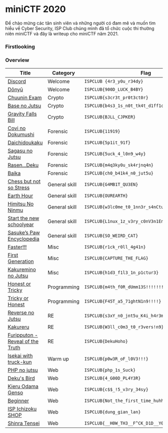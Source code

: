 # miniCTF 2020

Để chào mừng các tân sinh viên và những người có đam mê và muốn tìm hiểu về Cyber Security, ISP Club chúng mình đã tổ chức cuộc thi thường niên miniCTF và đây là writeup cho miniCTF năm 2021.

### Firstlooking  

### Overview
 | Title | Category | Flag
 | ------ | ------  | ------ |
 | [Discord](#) | Welcome |  `ISPCLUB {4r3_y0u_r34dy}` |
 | [Dōnyū](#) | Welcome | `ISPCLUB{900D_LUCK_B4BY}` |
 | [Chuunin Exam](#) |	Crypto	| `ISPCLUB{s3cr3t_pr0t3ct0r}` |
 | [Base no Jutsu](#) | Crypto |  `ISPCLUB{b4s3_1s_n0t_tk4t_d1ff1cult}` |
 | [Gravity Falls Bill](#) | Crypto |  `ISPCLUB{BJLL_CJPKER}` |
 | [Covi no Dokumushi](#) | Forensic | `ISPCLUB{11919}` |
 | [Daichidoukaku](#)| Forensic |  `ISPCLUB{5p1it_91f}` |
 | [Sagasu no Jutsu](#) | Forensic |  `ISPCLUB{5uck_4_l0n9_w4y}` |
 | [Rasen...Deku](#) | Forensic |`ISPCLUB{m4q3ky0u_sk4rjnq4n}` |
 | [Baika](#) | Forensic |  `ISPCLUB{ch0_b41k4_n0_jut5u}` |
 | [Chess but not so Stress](#) |General skill|`ISPCLUB{G4MB1T_QU3EN}` |
 | [Earth Hour](#) | General skill| `ISPCLUB{OUREARTH}` |
 | [Himitsu No Ninmu](/miniCTF2021_file/himitsu-no-nimu/README.md) | General skill| `ISPCLUB{w3lc0me_t0_1nn3r_s4nCtuM}` |
 | [Start the new schoolyear](#) | General skill |`ISPCLUB{L1nux_1z_v3ry_c0nV3n1EnT}` |
 | [Sasuke’s Paw Encyclopedia](#) | General skill | `ISPCLUB{SO_WEIRD_CAT}` |
 | [Faster!!!](#) |Misc | `ISPCLUB{r1ck_r0ll_4g41n}`|
 | [First Generation](#) | 	Misc | `ISPCLUB{CAPTURE_THE_FLAG}` |
 | [Kakuremino no Jutsu](#) | Misc |`ISPCLUB{h1d3_f1l3_1n_p1ctur3}`|
 | [Honest or Tricky](#) | Programming | `ISPCLUB{m4th_f0R_dUmm13S!!!!!!!}` |  
 | [Tricky or Honest](#) | Programming | `ISPCLUB{F45T_a5_71ghtN1n9!!!!}` |
 | [Reverse no Jutsu](#) | RE |`ISPCLUB{s3xY_n0_jnt5u_K4i_h4r3m}` |
 | [Kakureru](#) | RE |`ISPCLUB{W3ll_c0m3_t0_r3vers!n9}` |
 | [Furipputon - Reveal of the Truth](#) | RE  |`ISPCLUB{DekuHoho}`|
 | [Isekai with truck-kun](#) | Warm up |`ISPCLUB{p0w3R_oF_l0V3!!!}`|
 | [PHP no jutsu](#) | Web | `ISPCLUB{php_1s_Suck}`|
 | [Deku's Bird](#)  | Web | `ISPCLUB{4_G00D_PL4Y3R}`|
 | [Kieru Odama Genso](#) | Web | `ISPCLUB{c$$_!5_v3ry_34sy}`|
 | [Beginner](#) | Web | `ISPCLUB{Not_the_first_time_huhh??}`|
 | [ISP Ichizoku SHOP](#) | Web | `ISPCLUB{dung_gian_lan}`|
 | [Shinra Tensei](#) | Web | `ISPCLUB{__H0W_TH3__F^CK_D1D__Y0U_93t__F14G_????}`|
